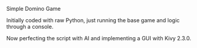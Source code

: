 Simple Domino Game

Initially coded with raw Python, just running the base game and logic through a console.

Now perfecting the script with AI and implementing a GUI with Kivy 2.3.0.


